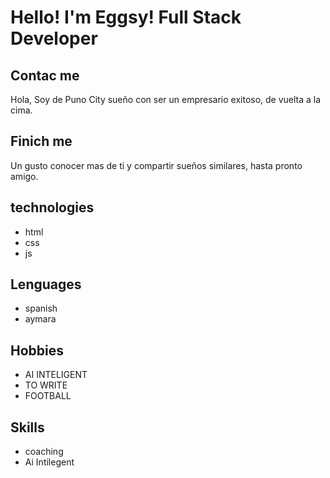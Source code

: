 # Hello! I'm Eggsy! Full Stack Developer

## Contac me
Hola, Soy de Puno City sueño con ser un empresario exitoso, de vuelta a la cima.

## Finich me
Un gusto conocer mas de ti y compartir sueños similares, hasta pronto amigo.

## technologies
- html
- css
- js

## Lenguages
- spanish
- aymara

## Hobbies
- AI INTELIGENT
- TO WRITE
- FOOTBALL

## Skills

- coaching
- Ai Intilegent

